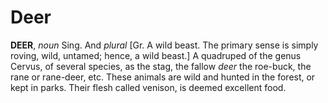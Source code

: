 # Deer

**DEER**, _noun_ Sing. And _plural_ \[Gr. A wild beast. The primary sense is simply roving, wild, untamed; hence, a wild beast.\] A quadruped of the genus Cervus, of several species, as the stag, the fallow _deer_ the roe-buck, the rane or rane-deer, etc. These animals are wild and hunted in the forest, or kept in parks. Their flesh called venison, is deemed excellent food.